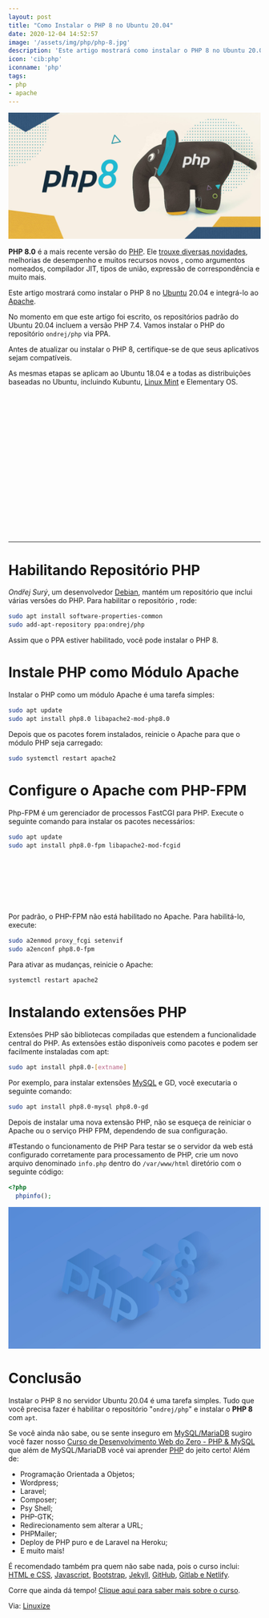 ```yaml
---
layout: post
title: "Como Instalar o PHP 8 no Ubuntu 20.04"
date: 2020-12-04 14:52:57
image: '/assets/img/php/php-8.jpg'
description: 'Este artigo mostrará como instalar o PHP 8 no Ubuntu 20.04 e integrá-lo ao Apache.'
icon: 'cib:php'
iconname: 'php'
tags:
- php
- apache
---
```


![Como Instalar o PHP 8 no Ubuntu 20.04](/assets/img/php/php-8.jpg)

**PHP 8.0** é a mais recente versão do [PHP](https://terminalroot.com.br/tags#php). Ele [trouxe diversas novidades](https://terminalroot.com.br/2020/08/conheca-as-novidades-do-php-8.html), melhorias de desempenho e muitos recursos novos , como argumentos nomeados, compilador JIT, tipos de união, expressão de correspondência e muito mais.

Este artigo mostrará como instalar o PHP 8 no [Ubuntu](https://terminalroot.com.br/tags#ubuntu) 20.04 e integrá-lo ao [Apache](https://terminalroot.com.br/tags#apache).

No momento em que este artigo foi escrito, os repositórios padrão do Ubuntu 20.04 incluem a versão PHP 7.4. Vamos instalar o PHP do repositório `ondrej/php` via PPA.

Antes de atualizar ou instalar o PHP 8, certifique-se de que seus aplicativos sejam compatíveis.

As mesmas etapas se aplicam ao Ubuntu 18.04 e a todas as distribuições baseadas no Ubuntu, incluindo Kubuntu, [Linux Mint](https://terminalroot.com.br/tags#linuxmint) e Elementary OS.

<!-- QUADRADO -->
<script async src="//pagead2.googlesyndication.com/pagead/js/adsbygoogle.js"></script>
<ins class="adsbygoogle"
style="display:inline-block;width:336px;height:280px"
data-ad-client="ca-pub-2838251107855362"
data-ad-slot="5351066970"></ins>
<script>
(adsbygoogle = window.adsbygoogle || []).push({});
</script>

---

# Habilitando Repositório PHP
*Ondřej Surý*, um desenvolvedor [Debian](https://terminalroot.com.br/tags#debian), mantém um repositório que inclui várias versões do PHP. Para habilitar o repositório , rode:
```sh
sudo apt install software-properties-common
sudo add-apt-repository ppa:ondrej/php
```
Assim que o PPA estiver habilitado, você pode instalar o PHP 8.

# Instale PHP como Módulo Apache
Instalar o PHP como um módulo Apache é uma tarefa simples:
```sh
sudo apt update
sudo apt install php8.0 libapache2-mod-php8.0
```
Depois que os pacotes forem instalados, reinicie o Apache para que o módulo PHP seja carregado:
```sh
sudo systemctl restart apache2
```

# Configure o Apache com PHP-FPM
Php-FPM é um gerenciador de processos FastCGI para PHP. Execute o seguinte comando para instalar os pacotes necessários:
```sh
sudo apt update
sudo apt install php8.0-fpm libapache2-mod-fcgid
```

<!-- MINI ANÚNCIO -->
<script async src="//pagead2.googlesyndication.com/pagead/js/adsbygoogle.js"></script>
<!-- Games Root -->
<ins class="adsbygoogle"
style="display:inline-block;width:730px;height:95px"
data-ad-client="ca-pub-2838251107855362"
data-ad-slot="5351066970"></ins>
<script>
(adsbygoogle = window.adsbygoogle || []).push({});
</script>

Por padrão, o PHP-FPM não está habilitado no Apache. Para habilitá-lo, execute:
```sh
sudo a2enmod proxy_fcgi setenvif
sudo a2enconf php8.0-fpm
```

Para ativar as mudanças, reinicie o Apache:
```sh
systemctl restart apache2
```

# Instalando extensões PHP
Extensões PHP são bibliotecas compiladas que estendem a funcionalidade central do PHP. As extensões estão disponíveis como pacotes e podem ser facilmente instaladas com apt:
```sh
sudo apt install php8.0-[extname]
```

Por exemplo, para instalar extensões [MySQL](https://terminalroot.com.br/mysql/) e GD, você executaria o seguinte comando:
```sh
sudo apt install php8.0-mysql php8.0-gd
```

Depois de instalar uma nova extensão PHP, não se esqueça de reiniciar o Apache ou o serviço PHP FPM, dependendo de sua configuração.

#Testando o funcionamento de PHP
Para testar se o servidor da web está configurado corretamente para processamento de PHP, crie um novo arquivo denominado `info.php` dentro do `/var/www/html` diretório com o seguinte código:
```php
<?php
  phpinfo();
```

![PHP 8 Apache Ubuntu](/assets/img/php/php8.jpg)

# Conclusão
Instalar o PHP 8 no servidor Ubuntu 20.04 é uma tarefa simples. Tudo que você precisa fazer é habilitar o repositório "`ondrej/php`" e instalar o **PHP 8** com `apt`.

Se você ainda não sabe, ou se sente inseguro em [MySQL/MariaDB](https://terminalroot.com.br/mysql/) sugiro você fazer nosso [Curso de Desenvolvimento Web do Zero - PHP & MySQL](https://terminalroot.com.br/php/) que além de MySQL/MariaDB você vai aprender [PHP](https://terminalroot.com.br/php/) do jeito certo! Além de:
+ Programação Orientada a Objetos;
+ Wordpress;
+ Laravel;
+ Composer;
+ Psy Shell;
+ PHP-GTK;
+ Redirecionamento sem alterar a URL;
+ PHPMailer;
+ Deploy de PHP puro e de Laravel na Heroku;
+ E muito mais!

É recomendado também pra quem não sabe nada, pois o curso inclui: [HTML e CSS](https://www.youtube.com/watch?v=SGA6nQqYH7A), [Javascript](https://www.youtube.com/watch?v=HI6YZJxoaIQ), [Bootstrap](https://www.youtube.com/watch?v=mRlkt7P2gZI), [Jekyll](https://www.youtube.com/watch?v=7lI5BfHK-kA), [GitHub](https://terminalroot.com.br/git), [Gitlab e Netlify](https://www.youtube.com/watch?v=ahkpilbOtpE).

Corre que ainda dá tempo! [Clique aqui para saber mais sobre o curso](https://terminalroot.com.br/php/).


<!-- RETANGULO LARGO -->
<script async src="https://pagead2.googlesyndication.com/pagead/js/adsbygoogle.js"></script>
<!-- Informat -->
<ins class="adsbygoogle"
style="display:block"
data-ad-client="ca-pub-2838251107855362"
data-ad-slot="2327980059"
data-ad-format="auto"
data-full-width-responsive="true"></ins>
<script>
(adsbygoogle = window.adsbygoogle || []).push({});
</script>

Via: [Linuxize](https://linuxize.com/post/how-to-install-php-8-on-ubuntu-20-04/)


